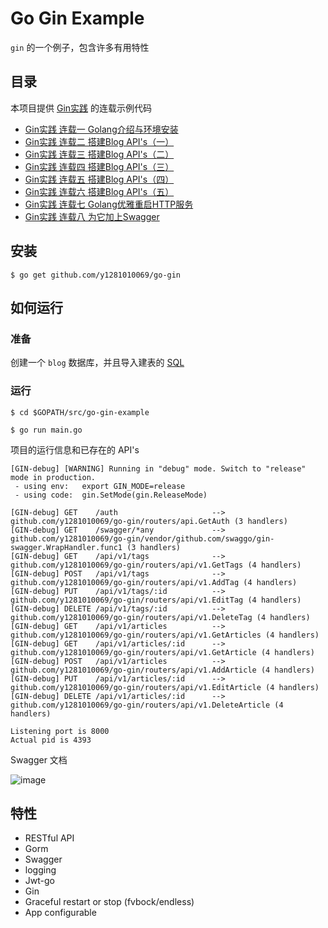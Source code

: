 # Go Gin Example

`gin` 的一个例子，包含许多有用特性

## 目录

本项目提供 [Gin实践](https://segmentfault.com/a/1190000013297625) 的连载示例代码

- [Gin实践 连载一 Golang介绍与环境安装](https://segmentfault.com/a/1190000013297625)
- [Gin实践 连载二 搭建Blog API's（一）](https://segmentfault.com/a/1190000013297683)
- [Gin实践 连载三 搭建Blog API's（二）](https://segmentfault.com/a/1190000013297705)
- [Gin实践 连载四 搭建Blog API's（三）](https://segmentfault.com/a/1190000013297747)
- [Gin实践 连载五 搭建Blog API's（四）](https://segmentfault.com/a/1190000013297828)
- [Gin实践 连载六 搭建Blog API's（五）](https://segmentfault.com/a/1190000013297850)
- [Gin实践 连载七 Golang优雅重启HTTP服务](https://segmentfault.com/a/1190000013757098)
- [Gin实践 连载八 为它加上Swagger](https://segmentfault.com/a/1190000013808421)

## 安装
```
$ go get github.com/y1281010069/go-gin
```

## 如何运行

### 准备

创建一个 `blog` 数据库，并且导入建表的 [SQL](https://github.com/y1281010069/go-gin/blob/master/docs/sql/blog.sql)

### 运行
```
$ cd $GOPATH/src/go-gin-example

$ go run main.go 
```

项目的运行信息和已存在的 API's

```
[GIN-debug] [WARNING] Running in "debug" mode. Switch to "release" mode in production.
 - using env:	export GIN_MODE=release
 - using code:	gin.SetMode(gin.ReleaseMode)

[GIN-debug] GET    /auth                     --> github.com/y1281010069/go-gin/routers/api.GetAuth (3 handlers)
[GIN-debug] GET    /swagger/*any             --> github.com/y1281010069/go-gin/vendor/github.com/swaggo/gin-swagger.WrapHandler.func1 (3 handlers)
[GIN-debug] GET    /api/v1/tags              --> github.com/y1281010069/go-gin/routers/api/v1.GetTags (4 handlers)
[GIN-debug] POST   /api/v1/tags              --> github.com/y1281010069/go-gin/routers/api/v1.AddTag (4 handlers)
[GIN-debug] PUT    /api/v1/tags/:id          --> github.com/y1281010069/go-gin/routers/api/v1.EditTag (4 handlers)
[GIN-debug] DELETE /api/v1/tags/:id          --> github.com/y1281010069/go-gin/routers/api/v1.DeleteTag (4 handlers)
[GIN-debug] GET    /api/v1/articles          --> github.com/y1281010069/go-gin/routers/api/v1.GetArticles (4 handlers)
[GIN-debug] GET    /api/v1/articles/:id      --> github.com/y1281010069/go-gin/routers/api/v1.GetArticle (4 handlers)
[GIN-debug] POST   /api/v1/articles          --> github.com/y1281010069/go-gin/routers/api/v1.AddArticle (4 handlers)
[GIN-debug] PUT    /api/v1/articles/:id      --> github.com/y1281010069/go-gin/routers/api/v1.EditArticle (4 handlers)
[GIN-debug] DELETE /api/v1/articles/:id      --> github.com/y1281010069/go-gin/routers/api/v1.DeleteArticle (4 handlers)

Listening port is 8000
Actual pid is 4393
```
Swagger 文档

![image](https://sfault-image.b0.upaiyun.com/286/780/2867807553-5aae27c4ac806_articlex)

## 特性

- RESTful API
- Gorm
- Swagger
- logging
- Jwt-go
- Gin
- Graceful restart or stop (fvbock/endless)
- App configurable
